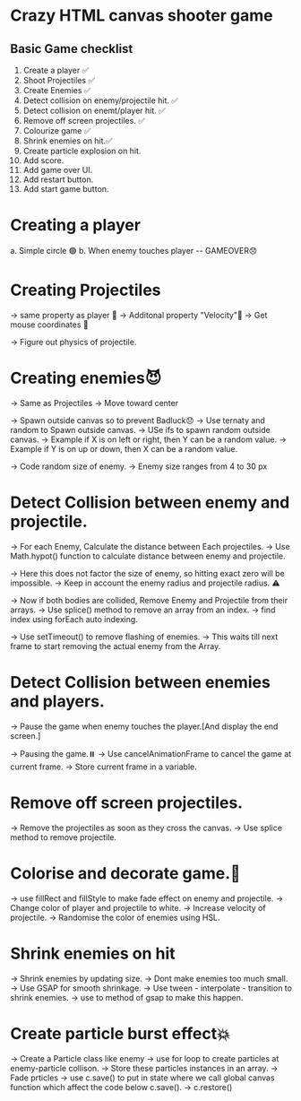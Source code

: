 # Crazy HTML canvas shooter game

## Basic Game checklist
1. Create a player ✅
2. Shoot Projectiles ✅
3. Create Enemies ✅
4. Detect collision on enemy/projectile hit. ✅
5. Detect collision on enemt/player hit. ✅
6. Remove off screen projectiles. ✅
7. Colourize game ✅
8. Shrink enemies on hit.✅
9. Create particle explosion on hit.
10. Add score.
11. Add game over UI.
12. Add restart button.
13. Add start game button.

# Creating a player
a. Simple circle 🟢
b. When enemy touches player -- GAMEOVER😞

# Creating Projectiles
-> same property as player 🙂
-> Additonal property "Velocity"🚤
-> Get mouse coordinates 🎯

-> Figure out physics of projectile.

# Creating enemies😈
-> Same as Projectiles
-> Move toward center 

-> Spawn outside canvas so to prevent Badluck😞
-> Use ternaty and random to Spawn outside canvas.
-> USe ifs to spawn random outside canvas.
-> Example if X is on left or right, then Y can be a random value.
-> Example if Y is on up or down, then X can be a random value.

-> Code random size of enemy.
-> Enemy size ranges from 4 to 30 px

# Detect Collision between enemy and projectile.
-> For each Enemy, Calculate the distance between Each projectiles.
-> Use Math.hypot() function to calculate distance between enemy and projectile.

-> Here this does not factor the size of enemy, so hitting exact zero will be impossible.
-> Keep in account the enemy radius and projectile radius. ⚠️

-> Now if both bodies are collided, Remove Enemy and Projectile from their arrays.
-> Use splice() method to remove an array from an index.
-> find index using forEach auto indexing.

-> Use setTimeout() to remove flashing of enemies.
-> This waits till next frame to start removing the actual enemy from the Array. 

# Detect Collision between enemies and players.
-> Pause the game when enemy touches the player.[And display the end screen.]

-> Pausing the game.⏸️
-> Use cancelAnimationFrame to cancel the game at current frame.
-> Store current frame in a variable.

# Remove off screen projectiles.
-> Remove the projectiles as soon as they cross the canvas.
-> Use splice method to remove projectile.

# Colorise and decorate game.🎨
-> use fillRect and fillStyle to make fade effect on enemy and projectile.
-> Change color of player and projectile to white.
-> Increase velocity of projectile.
-> Randomise the color of enemies using HSL.

# Shrink enemies on hit
-> Shrink enemies by updating size.
-> Dont make enemies too much small.
-> Use GSAP for smooth shrinkage.
-> Use tween - interpolate - transition to shrink enemies.
-> use to method of gsap to make this happen.

# Create particle burst effect💥
-> Create a Particle class like enemy
-> use for loop to create particles at enemy-particle collison.
-> Store these particles instances in an array.
-> Fade prticles
-> use c.save() to put in state where we call global canvas function which affect the code below c.save().
-> c.restore()